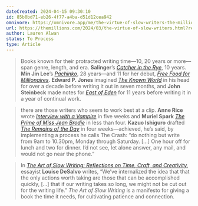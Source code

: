```yaml
---
dateCreated: 2024-04-15 09:30:10
id: 85b0bd71-eb26-4f77-a4ba-d51d12cea942
omnivore: https://omnivore.app/me/the-virtue-of-slow-writers-the-millions-18ee1f36b33
url: https://themillions.com/2024/03/the-virtue-of-slow-writers.html?ref=refind
author: Lauren Alwan
status: To Process
type: Article
---
```



> Books known for their protracted writing time—10, 20 years or more—span genre, length, and era. **Salinger**’s [_Catcher in the Rye_](http://www.amazon.com/exec/obidos/ASIN/0316769177/ref=nosim/themillpw-20), 10 years. **Min Jin Lee**’s [_Pachinko_](http://www.amazon.com/exec/obidos/ASIN/1455563927/ref=nosim/themillpw-20), 28 years—and 11 for her debut, [_Free Food for Millionaires_](http://www.amazon.com/exec/obidos/ASIN/153872202X/ref=nosim/themillpw-20). **Edward P. Jones** imagined [_The Known World_](http://www.amazon.com/exec/obidos/ASIN/0061159174/ref=nosim/themillpw-20) in his head for over a decade before writing it out in seven months, and **John Steinbeck** made notes for [_East of Eden_](http://www.amazon.com/exec/obidos/ASIN/0140186395/ref=nosim/themillpw-20) for 11 years before writing it in a year of continual work. 


> there are those writers who seem to work best at a clip. **Anne Rice** wrote [_Interview with a Vampire_](http://www.amazon.com/exec/obidos/ASIN/0345337662/ref=nosim/themillpw-20) in five weeks and **Muriel Spark** [_The Prime of Miss Jean Brodie_](http://www.amazon.com/exec/obidos/ASIN/0061711292/ref=nosim/themillpw-20) in less than four. **Kazuo Ishiguro** drafted [_The Remains of the Day_](http://www.amazon.com/exec/obidos/ASIN/0679731725/ref=nosim/themillpw-20) in four weeks—achieved, he’s said, by implementing a process he calls The Crash: “do nothing but write from 9am to 10.30pm, Monday through Saturday. \[…\] One hour off for lunch and two for dinner. I’d not see, let alone answer, any mail, and would not go near the phone.” 


> In [_The Art of Slow Writing: Reflections on Time, Craft, and Creativity_](http://www.amazon.com/exec/obidos/ASIN/1250051037/ref=nosim/themillpw-20), essayist **Louise DeSalvo** writes, “We’ve internalized the idea that that the only actions worth taking are those that can be accomplished quickly, \[…\] that if our writing takes so long, we might not be cut out for the writing life.” _The Art of Slow Writing_ is a manifesto for giving a book the time it needs, for cultivating patience and connection. 


